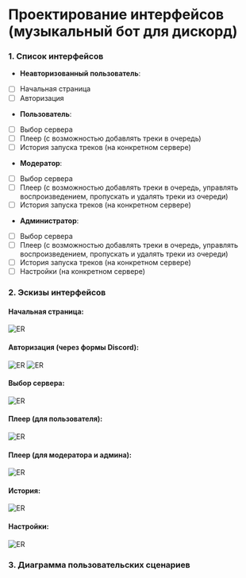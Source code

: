 # Проектирование интерфейсов (музыкальный бот для дискорд)

### 1. Список интерфейсов
- **Неавторизованный пользователь**:
- [ ] Начальная страница
- [ ] Авторизация
- **Пользователь**:
- [ ] Выбор сервера
- [ ] Плеер (с возможностью добавлять треки в очередь)
- [ ] История запуска треков (на конкретном сервере)
- **Модератор**:
- [ ] Выбор сервера
- [ ] Плеер (с возможностью добавлять треки в очередь, управлять воспроизведением, пропускать и удалять треки из очереди)
- [ ] История запуска треков (на конкретном сервере)
- **Администратор**:
- [ ] Выбор сервера
- [ ] Плеер (с возможностью добавлять треки в очередь, управлять воспроизведением, пропускать и удалять треки из очереди)
- [ ] История запуска треков (на конкретном сервере)
- [ ] Настройки (на конкретном сервере)

### 2. Эскизы интерфейсов
#### Начальная страница:
![ER](https://media.discordapp.net/attachments/755814596383735848/916221273376428082/main.png?width=737&height=553)
#### Авторизация (через формы Discord):
![ER](https://media.discordapp.net/attachments/755814596383735848/916221774075691018/Auth_1.png)
![ER](https://media.discordapp.net/attachments/755814596383735848/916221273162534952/Auth_2.png)

#### Выбор сервера:
![ER](https://media.discordapp.net/attachments/755814596383735848/916221274416640050/server.png?width=737&height=553)
#### Плеер (для пользователя):
![ER](https://media.discordapp.net/attachments/755814596383735848/916226391014514718/player_user.png?width=737&height=553)
#### Плеер (для модератора и админа):
![ER](https://media.discordapp.net/attachments/755814596383735848/916226309431099422/player.png?width=737&height=553)
#### История:
![ER](https://media.discordapp.net/attachments/755814596383735848/916221274836054026/history.png?width=738&height=553)
#### Настройки:
![ER](https://media.discordapp.net/attachments/755814596383735848/916221274626342922/settings.png?width=738&height=553)

### 3. Диаграмма пользовательских сценариев


